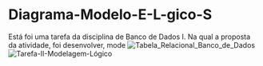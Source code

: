 # Diagrama-Modelo-E-L-gico-S
Está foi uma tarefa da disciplina de Banco de Dados I. Na qual a proposta da atividade, foi desenvolver, mode
![Tabela_Relacional_Banco_de_Dados](https://github.com/user-attachments/assets/bf7471bd-6ccd-46dd-9d93-5e9466f70898)
![Tarefa-II-Modelagem-Lógico](https://github.com/user-attachments/assets/66381b9f-1660-4b60-9aab-424fed2539b3)
